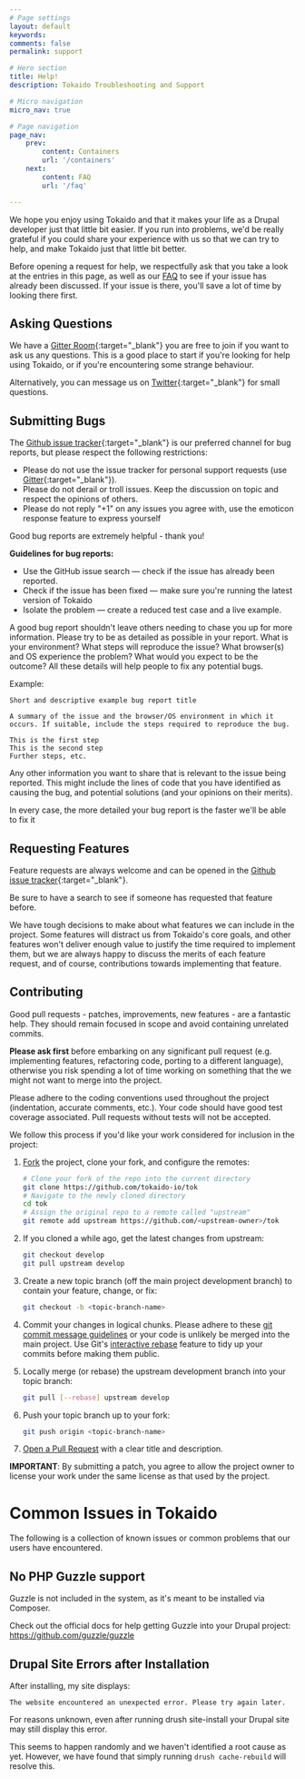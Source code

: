 ```yaml
---
# Page settings
layout: default
keywords:
comments: false
permalink: support

# Hero section
title: Help!
description: Tokaido Troubleshooting and Support

# Micro navigation
micro_nav: true

# Page navigation
page_nav:
    prev:
        content: Containers
        url: '/containers'
    next:
        content: FAQ
        url: '/faq'

---
```

We hope you enjoy using Tokaido and that it makes your life as a Drupal developer just that little bit easier. If you run into problems, we'd be really grateful if you could share your experience with us so that we can try to help, and make Tokaido just that little bit better.

Before opening a request for help, we respectfully ask that you take a look at the entries in this page, as well as our [FAQ](/faq) to see if your issue has already been discussed. If your issue is there, you'll save a lot of time by looking there first. 

## Asking Questions
We have a [Gitter Room](https://gitter.im/tokaido-io/Lobby){:target="_blank"} you are free to join if you want to ask us any questions. This is a good place to start if you're looking for help using Tokaido, or if you're encountering some strange behaviour. 

Alternatively, you can message us on [Twitter](https://www.twitter.com/tokaido-io){:target="_blank"} for small questions. 

## Submitting Bugs
The [Github issue tracker](https://github.com/tokaido-io/tok/issues){:target="_blank"} is our preferred channel for bug reports, but please respect the following restrictions:

- Please do not use the issue tracker for personal support requests (use [Gitter](https://gitter.im/tokaido-io/Lobby){:target="_blank"}).
- Please do not derail or troll issues. Keep the discussion on topic and respect the opinions of others.
- Please do not reply "+1" on any issues you agree with, use the emoticon response feature to express yourself

Good bug reports are extremely helpful - thank you!

**Guidelines for bug reports:**

- Use the GitHub issue search — check if the issue has already been reported.
- Check if the issue has been fixed — make sure you're running the latest version of Tokaido
- Isolate the problem — create a reduced test case and a live example.

A good bug report shouldn't leave others needing to chase you up for more information. Please try to be as detailed as possible in your report. What is your environment? What steps will reproduce the issue? What browser(s) and OS experience the problem? What would you expect to be the outcome? All these details will help people to fix any potential bugs.

Example:
```
Short and descriptive example bug report title

A summary of the issue and the browser/OS environment in which it occurs. If suitable, include the steps required to reproduce the bug.

This is the first step
This is the second step
Further steps, etc.
```

Any other information you want to share that is relevant to the issue being reported. This might include the lines of code that you have identified as causing the bug, and potential solutions (and your opinions on their merits).

<div class="callout callout--success">    
    <p>In every case, the more detailed your bug report is the faster we'll be able to fix it</p>
</div>

## Requesting Features
Feature requests are always welcome and can be opened in the [Github issue tracker](https://github.com/tokaido-io/tok/issues){:target="_blank"}. 

Be sure to have a search to see if someone has requested that feature before. 

We have tough decisions to make about what features we can include in the project. Some features will distract us from Tokaido's core goals, and other features won't deliver enough value to justify the time required to implement them, but we are always happy to discuss the merits of each feature request, and of course, contributions towards implementing that feature. 

## Contributing
Good pull requests - patches, improvements, new features - are a fantastic help. They should remain focused in scope and avoid containing unrelated commits.

**Please ask first** before embarking on any significant pull request (e.g. implementing features, refactoring code, porting to a different language), otherwise you risk spending a lot of time working on something that the we might not want to merge into the project.

Please adhere to the coding conventions used throughout the project (indentation, accurate comments, etc.). Your code should have good test coverage associated. Pull requests without tests will not be accepted.

We follow this process if you'd like your work considered for inclusion in the project:

1. [Fork](http://help.github.com/fork-a-repo/) the project, clone your fork,
   and configure the remotes:

   ```bash
   # Clone your fork of the repo into the current directory
   git clone https://github.com/tokaido-io/tok
   # Navigate to the newly cloned directory
   cd tok
   # Assign the original repo to a remote called "upstream"
   git remote add upstream https://github.com/<upstream-owner>/tok
   ```

2. If you cloned a while ago, get the latest changes from upstream:

   ```bash
   git checkout develop
   git pull upstream develop
   ```

3. Create a new topic branch (off the main project development branch) to
   contain your feature, change, or fix:

   ```bash
   git checkout -b <topic-branch-name>
   ```

4. Commit your changes in logical chunks. Please adhere to these [git commit
   message guidelines](http://tbaggery.com/2008/04/19/a-note-about-git-commit-messages.html)
   or your code is unlikely be merged into the main project. Use Git's
   [interactive rebase](https://help.github.com/articles/interactive-rebase)
   feature to tidy up your commits before making them public.

5. Locally merge (or rebase) the upstream development branch into your topic branch:

   ```bash
   git pull [--rebase] upstream develop
   ```

6. Push your topic branch up to your fork:

   ```bash
   git push origin <topic-branch-name>
   ```

7. [Open a Pull Request](https://help.github.com/articles/using-pull-requests/)
    with a clear title and description.

**IMPORTANT**: By submitting a patch, you agree to allow the project owner to
license your work under the same license as that used by the project.

# Common Issues in Tokaido
The following is a collection of known issues or common problems that our users have encountered.

## No PHP Guzzle support
Guzzle is not included in the system, as it's meant to be installed via Composer. 

Check out the official docs for help getting Guzzle into your Drupal project: https://github.com/guzzle/guzzle

## Drupal Site Errors after Installation
After installing, my site displays:

`The website encountered an unexpected error. Please try again later.`

For reasons unknown, even after running drush site-install your Drupal site may still display this error. 

This seems to happen randomly and we haven't identified a root cause as yet. However, we have found that simply running `drush cache-rebuild` will resolve this.

